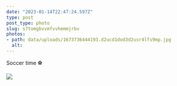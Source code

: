 ```yaml
---
date: "2023-01-14T22:47:24.597Z"
type: post 
post_type: photo
slug: s7tomgbvvmfvvhemmjrbv
photos: 
- path: data/uploads/1673736444193.d2ucd1dod3d2usr4lfs9mp.jpg
  alt: 
---
```

Soccer time ⚽️

![](https://brandontreb.com/data/uploads/1673736444193.d2ucd1dod3d2usr4lfs9mp.jpg)
